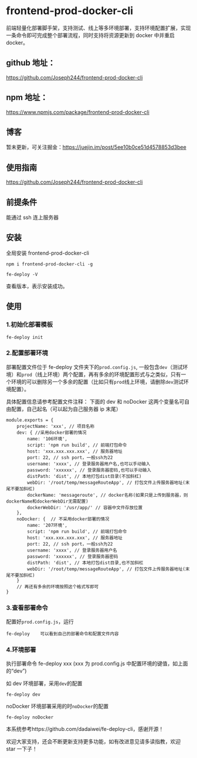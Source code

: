 # frontend-prod-docker-cli

前端轻量化部署脚手架，支持测试、线上等多环境部署，支持环境配置扩展，实现一条命令即可完成整个部署流程，同时支持将资源更新到 docker 中并重启 docker。

## github 地址：

https://github.com/Joseph244/frontend-prod-docker-cli

## npm 地址：

https://www.npmjs.com/package/frontend-prod-docker-cli

## 博客

暂未更新，可关注掘金：https://juejin.im/post/5ee10b0ce51d4578853d3bee

## 使用指南

https://github.com/Joseph244/frontend-prod-docker-cli

## 前提条件

能通过 ssh 连上服务器

## 安装

全局安装 frontend-prod-docker-cli

```
npm i frontend-prod-docker-cli -g

fe-deploy -V
```

查看版本，表示安装成功。

## 使用

### 1.初始化部署模板

```
fe-deploy init
```

### 2.配置部署环境

部署配置文件位于 fe-deploy 文件夹下的`prod.config.js`, 一般包含`dev`（测试环境）和`prod`（线上环境）两个配置，再有多余的环境配置形式与之类似，只有一个环境的可以删除另一个多余的配置（比如只有`prod`线上环境，请删除`dev`测试环境配置）。

具体配置信息请参考配置文件注释：
下面的 dev 和 noDocker 这两个变量名可自由配置，自己起名（可以起为自己服务器 ip 末尾）

```
module.exports = {
	projectName: 'xxx', // 项目名称
	dev: { //采用docker部署的情况
		name: '106环境',
		script: 'npm run build', // 前端打包命令
		host: 'xxx.xxx.xxx.xxx', // 服务器地址
		port: 22, // ssh port，一般ssh为22
		username: 'xxxx', // 登录服务器用户名,也可以手动输入
		password: 'xxxxxx', // 登录服务器密码,也可以手动输入
		distPath: 'dist', // 本地打包dist目录(不加斜杠)
		webDir: '/root/temp/messageRouteApp', // 打包文件上传服务器地址(末尾不要加斜杠)
		dockerName: 'messageroute', // docker名称(如果只是上传到服务器，则dockerName和dockerWebDir无需配置)
		dockerWebDir: '/usr/app/' // 容器中文件存放位置
	},
	noDocker: {  // 不采用docker部署的情况
		name: '207环境',
		script: 'npm run build', // 前端打包命令
		host: 'xxx.xxx.xxx.xxx', // 服务器地址
		port: 22, // ssh port，一般ssh为22
		username: 'xxxx', // 登录服务器用户名
		password: 'xxxxxx', // 登录服务器密码
		distPath: 'dist', // 本地打包dist目录,也不加斜杠
		webDir: '/root/temp/messageRouteApp', // 打包文件上传服务器地址(末尾不要加斜杠)
	}
	// 再还有多余的环境按照这个格式写即可
}
```

### 3.查看部署命令

配置好`prod.config.js`，运行

```
fe-deploy    可以看到自己的部署命令和配置文件内容
```

### 4.环境部署

执行部署命令
fe-deploy xxx (xxx 为 prod.config.js 中配置环境的键值，如上面的“dev”)

如 dev 环境部署，采用`dev`的配置

```
fe-deploy dev
```

noDocker 环境部署采用的时`noDocker`的配置

```
fe-deploy noDocker
```

本系统参考https://github.com/dadaiwei/fe-deploy-cli，感谢开源！

欢迎大家支持，还会不断更新支持更多功能，如有改进意见请多读指教，欢迎 star 一下子！
